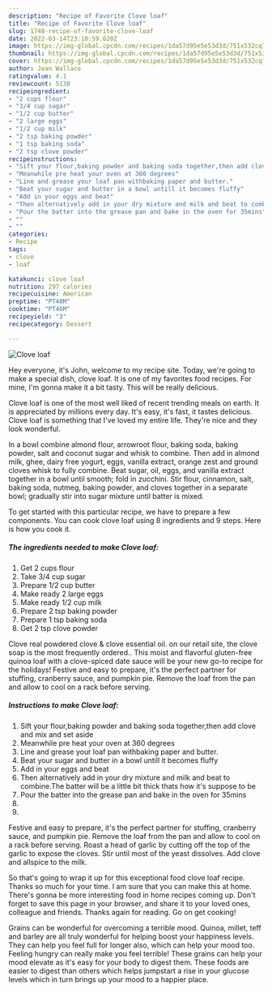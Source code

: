 ```yaml
---
description: "Recipe of Favorite Clove loaf"
title: "Recipe of Favorite Clove loaf"
slug: 1748-recipe-of-favorite-clove-loaf
date: 2022-03-14T23:10:59.620Z
image: https://img-global.cpcdn.com/recipes/1da57d95e5e53d3d/751x532cq70/clove-loaf-recipe-main-photo.jpg
thumbnail: https://img-global.cpcdn.com/recipes/1da57d95e5e53d3d/751x532cq70/clove-loaf-recipe-main-photo.jpg
cover: https://img-global.cpcdn.com/recipes/1da57d95e5e53d3d/751x532cq70/clove-loaf-recipe-main-photo.jpg
author: Jean Wallace
ratingvalue: 4.1
reviewcount: 5138
recipeingredient:
- "2 cups flour"
- "3/4 cup sugar"
- "1/2 cup butter"
- "2 large eggs"
- "1/2 cup milk"
- "2 tsp baking powder"
- "1 tsp baking soda"
- "2 tsp clove powder"
recipeinstructions:
- "Sift your flour,baking powder and baking soda together,then add clove and mix and set aside"
- "Meanwhile pre heat your oven at 360 degrees"
- "Line and grease your loaf pan withbaking paper and butter."
- "Beat your sugar and butter in a bowl untill it becomes fluffy"
- "Add in your eggs and beat"
- "Then alternatively add in your dry mixture and milk and beat to combine.The batter will be a little bit thick thats how it&#39;s suppose to be"
- "Pour the batter into the grease pan and bake in the oven for 35mins"
- ""
- ""
categories:
- Recipe
tags:
- clove
- loaf

katakunci: clove loaf 
nutrition: 297 calories
recipecuisine: American
preptime: "PT40M"
cooktime: "PT46M"
recipeyield: "3"
recipecategory: Dessert

---
```



![Clove loaf](https://img-global.cpcdn.com/recipes/1da57d95e5e53d3d/751x532cq70/clove-loaf-recipe-main-photo.jpg)

Hey everyone, it's John, welcome to my recipe site. Today, we're going to make a special dish, clove loaf. It is one of my favorites food recipes. For mine, I'm gonna make it a bit tasty. This will be really delicious.

Clove loaf is one of the most well liked of recent trending meals on earth. It is appreciated by millions every day. It's easy, it's fast, it tastes delicious. Clove loaf is something that I've loved my entire life. They're nice and they look wonderful.

In a bowl combine almond flour, arrowroot flour, baking soda, baking powder, salt and coconut sugar and whisk to combine. Then add in almond milk, ghee, dairy free yogurt, eggs, vanilla extract, orange zest and ground cloves whisk to fully combine. Beat sugar, oil, eggs, and vanilla extract together in a bowl until smooth; fold in zucchini. Stir flour, cinnamon, salt, baking soda, nutmeg, baking powder, and cloves together in a separate bowl; gradually stir into sugar mixture until batter is mixed.


To get started with this particular recipe, we have to prepare a few components. You can cook clove loaf using 8 ingredients and 9 steps. Here is how you cook it.

<!--inarticleads1-->

##### The ingredients needed to make Clove loaf:

1. Get 2 cups flour
1. Take 3/4 cup sugar
1. Prepare 1/2 cup butter
1. Make ready 2 large eggs
1. Make ready 1/2 cup milk
1. Prepare 2 tsp baking powder
1. Prepare 1 tsp baking soda
1. Get 2 tsp clove powder


Clove real powdered clove &amp; clove essential oil. on our retail site, the clove soap is the most frequently ordered.. This moist and flavorful gluten-free quinoa loaf with a clove-spiced date sauce will be your new go-to recipe for the holidays! Festive and easy to prepare, it&#39;s the perfect partner for stuffing, cranberry sauce, and pumpkin pie. Remove the loaf from the pan and allow to cool on a rack before serving. 

<!--inarticleads2-->

##### Instructions to make Clove loaf:

1. Sift your flour,baking powder and baking soda together,then add clove and mix and set aside
1. Meanwhile pre heat your oven at 360 degrees
1. Line and grease your loaf pan withbaking paper and butter.
1. Beat your sugar and butter in a bowl untill it becomes fluffy
1. Add in your eggs and beat
1. Then alternatively add in your dry mixture and milk and beat to combine.The batter will be a little bit thick thats how it&#39;s suppose to be
1. Pour the batter into the grease pan and bake in the oven for 35mins
1. 
1. 


Festive and easy to prepare, it&#39;s the perfect partner for stuffing, cranberry sauce, and pumpkin pie. Remove the loaf from the pan and allow to cool on a rack before serving. Roast a head of garlic by cutting off the top of the garlic to expose the cloves. Stir until most of the yeast dissolves. Add clove and allspice to the milk. 

So that's going to wrap it up for this exceptional food clove loaf recipe. Thanks so much for your time. I am sure that you can make this at home. There's gonna be more interesting food in home recipes coming up. Don't forget to save this page in your browser, and share it to your loved ones, colleague and friends. Thanks again for reading. Go on get cooking!

Grains can be wonderful for overcoming a terrible mood. Quinoa, millet, teff and barley are all truly wonderful for helping boost your happiness levels. They can help you feel full for longer also, which can help your mood too. Feeling hungry can really make you feel terrible! These grains can help your mood elevate as it's easy for your body to digest them. These foods are easier to digest than others which helps jumpstart a rise in your glucose levels which in turn brings up your mood to a happier place.
